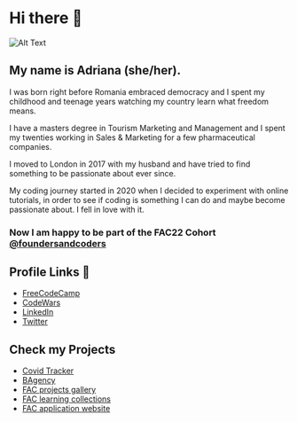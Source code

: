# Hi there 👋

![Alt Text](https://media.giphy.com/media/L1R1tvI9svkIWwpVYr/giphy.gif)

## My name is Adriana (she/her).

I was born right before Romania embraced democracy and I spent my childhood and teenage years watching my country learn what freedom means. 

I have a masters degree in Tourism Marketing and Management and I spent my twenties working in Sales & Marketing for a few pharmaceutical companies. 

I moved to London in 2017 with my husband and have tried to find something to be passionate about ever since.

My coding journey started in 2020 when I decided to experiment with online tutorials, in order to see if coding is something I can do and maybe become passionate about. I fell in love with it.

### Now I am happy to be part of the FAC22 Cohort [@foundersandcoders](https://github.com/foundersandcoders)

## Profile Links 🔗
* [FreeCodeCamp](https://www.freecodecamp.org/aaadriana)
* [CodeWars](https://www.codewars.com/users/aaadriana)
* [LinkedIn](www.linkedin.com/in/adriana-stanciu-fl)
* [Twitter](https://twitter.com/adriana__St)


## Check my Projects
* [Covid Tracker](https://fac22.github.io/Adriana_Elena-API/)
* [BAgency](https://fac22.github.io/BAgency/)
* [FAC projects gallery](https://aaadriana.github.io/fac-project-collection/week-two/Projects-Gallery/)
* [FAC learning collections](https://aaadriana.github.io/fac-project-collection/)
* [FAC application website](https://aaadriana.github.io/application-website/)

<!--
**aaadriana/aaadriana** is a ✨ _special_ ✨ repository because its `README.md` (this file) appears on your GitHub profile.

Here are some ideas to get you started:

- 🔭 I’m currently working on ...
- 🌱 I’m currently learning ...
- 👯 I’m looking to collaborate on ...
- 🤔 I’m looking for help with ...
- 💬 Ask me about ...
- 📫 How to reach me: ...
- 😄 Pronouns: ...
- ⚡ Fun fact: ...
-->
